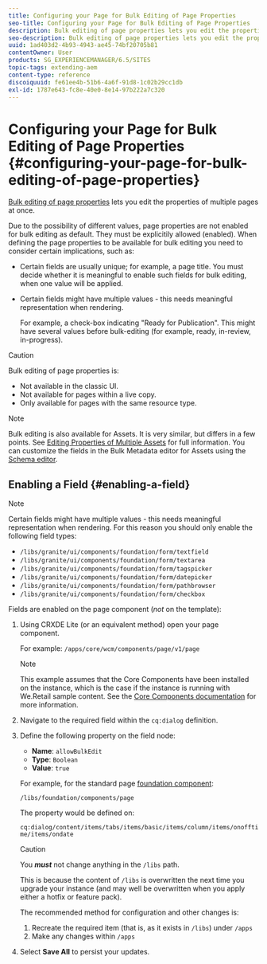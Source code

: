 ```yaml
---
title: Configuring your Page for Bulk Editing of Page Properties
seo-title: Configuring your Page for Bulk Editing of Page Properties
description: Bulk editing of page properties lets you edit the properties of multiple pages at once
seo-description: Bulk editing of page properties lets you edit the properties of multiple pages at once
uuid: 1ad403d2-4b93-4943-ae45-74bf20705b81
contentOwner: User
products: SG_EXPERIENCEMANAGER/6.5/SITES
topic-tags: extending-aem
content-type: reference
discoiquuid: fe61ee4b-51b6-4a6f-91d8-1c02b29cc1db
exl-id: 1787e643-fc8e-40e0-8e14-97b222a7c320
---
```

# Configuring your Page for Bulk Editing of Page Properties {#configuring-your-page-for-bulk-editing-of-page-properties}

[Bulk editing of page properties](/help/sites-authoring/editing-page-properties.md#from-the-sites-console-multiple-pages) lets you edit the properties of multiple pages at once.

Due to the possibility of different values, page properties are not enabled for bulk editing as default. They must be explicitily allowed (enabled). When defining the page properties to be available for bulk editing you need to consider certain implications, such as:

* Certain fields are usually unique; for example, a page title. You must decide whether it is meaningful to enable such fields for bulk editing, when one value will be applied.
* Certain fields might have multiple values - this needs meaningful representation when rendering.

  For example, a check-box indicating "Ready for Publication". This might have several values before bulk-editing (for example, ready, in-review, in-progress).

>[!CAUTION]
>
>Bulk editing of page properties is:
>
>* Not available in the classic UI.
>* Not available for pages within a live copy.
>* Only available for pages with the same resource type.
>

>[!NOTE]
>
>Bulk editing is also available for Assets. It is very similar, but differs in a few points. See [Editing Properties of Multiple Assets](/help/assets/metadata.md) for full information. You can customize the fields in the Bulk Metadata editor for Assets using the [Schema editor](/help/assets/metadata-schemas.md).

## Enabling a Field {#enabling-a-field}

>[!NOTE]
>
>Certain fields might have multiple values - this needs meaningful representation when rendering. For this reason you should only enable the following field types:
>
>* `/libs/granite/ui/components/foundation/form/textfield`
>* `/libs/granite/ui/components/foundation/form/textarea`
>* `/libs/granite/ui/components/foundation/form/tagspicker`
>* `/libs/granite/ui/components/foundation/form/datepicker`
>* `/libs/granite/ui/components/foundation/form/pathbrowser`
>* `/libs/granite/ui/components/foundation/form/checkbox`
>

Fields are enabled on the page component (*not* on the template):

1. Using CRXDE Lite (or an equivalent method) open your page component.

   For example: `/apps/core/wcm/components/page/v1/page`

   >[!NOTE]
   >
   >This example assumes that the Core Components have been installed on the instance, which is the case if the instance is running with We.Retail sample content. See the [Core Components documentation](https://experienceleague.adobe.com/docs/experience-manager-core-components/using/introduction.html) for more information.

1. Navigate to the required field within the `cq:dialog` definition.
1. Define the following property on the field node:

    * **Name**: `allowBulkEdit`
    * **Type**: `Boolean`
    * **Value**: `true`

   For example, for the standard page [foundation component](/help/sites-authoring/default-components-foundation.md):

   `/libs/foundation/components/page`

   The property would be defined on:

   `cq:dialog/content/items/tabs/items/basic/items/column/items/onofftime/items/ondate`

   >[!CAUTION]
   >
   >You ***must*** not change anything in the `/libs` path.
   >
   >This is because the content of `/libs` is overwritten the next time you upgrade your instance (and may well be overwritten when you apply either a hotfix or feature pack).
   >
   >The recommended method for configuration and other changes is:
   >
   >    1. Recreate the required item (that is, as it exists in `/libs`) under `/apps`
   >    1. Make any changes within `/apps`

1. Select **Save All** to persist your updates.

